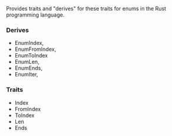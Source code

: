 Provides traits and "derives" for these traits for enums in the Rust programming language.

### Derives ###
- EnumIndex,
- EnumFromIndex,
- EnumToIndex
- EnumLen,
- EnumEnds,
- EnumIter,

### Traits ###
- Index
- FromIndex
- ToIndex
- Len
- Ends
